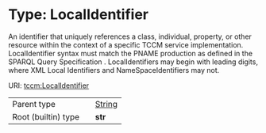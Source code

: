 
# Type: LocalIdentifier


An identifier that uniquely references a class, individual, property, or other resource within the context of a specific TCCM service implementation. LocalIdentifier syntax must match the PNAME production as defined in the SPARQL Query Specification . LocalIdentifiers may begin with leading digits, where XML Local Identifiers and NameSpaceIdentifiers may not.

URI: [tccm:LocalIdentifier](https://hotecosystem.org/tccm/LocalIdentifier)

|  |  |  |
| --- | --- | --- |
| Parent type | | [String](types/String.md) |
| Root (builtin) type | | **str** |
